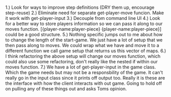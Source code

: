 1.) Look for ways to improve step definitions (DRY them up, encourage
step-reuse)
2.) Eliminate need for separate get-player-move funcion.  Make it work with
get-player-input
3.) Decouple from command line UI
4.) Look for a better way to store players information so we can pass it along
to our moves function. [{player-name:player-piece} {player-name:player-piece}]
could be a good structure.
5.) Nothing specific jumps out to me about how to change the length of the
start-game.  We just have a lot of setup that we then pass along to moves.  We
could wrap what we have and move it to a different function we call game setup
that returns us this vector of maps.
6.) I think refactoring the above setup will change our moves function, which
could also use some refactoring, don't really like the nested if within our
moves function.
7.) We have a lot of get-player-input in the game class.  Which the game needs
but may not be a responsbility of the game.  It can't really go in the
input class since it prints off output too.  Really it is these are the
interface with how the client interacts with out game.  Going to hold off on
pulling any of these things out and asks Toms opinion.
